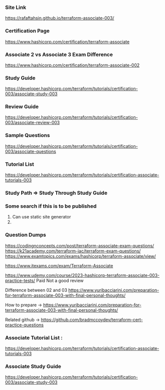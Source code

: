 ### Site Link

https://rafaftahsin.github.io/terraform-associate-003/


### Certification Page

https://www.hashicorp.com/certification/terraform-associate 

### Associate 2 vs Associate 3 Exam Difference

https://www.hashicorp.com/certification/terraform-associate-002

### Study Guide

https://developer.hashicorp.com/terraform/tutorials/certification-003/associate-study-003

### Review Guide

https://developer.hashicorp.com/terraform/tutorials/certification-003/associate-review-003

### Sample Questions

https://developer.hashicorp.com/terraform/tutorials/certification-003/associate-questions

### Tutorial List

https://developer.hashicorp.com/terraform/tutorials/certification-associate-tutorials-003

### Study Path => Study Through Study Guide

### Some search if this is to be published 

1. Can use static site generator
2. 

### Question Dumps

https://codingnconcepts.com/post/terraform-associate-exam-questions/
https://k21academy.com/terraform-iac/terraform-exam-questions/
https://www.examtopics.com/exams/hashicorp/terraform-associate/view/

https://www.itexams.com/exam/Terraform-Associate

https://www.udemy.com/course/2023-hashicorp-terraform-associate-003-practice-tests/ Paid Not a good review

Difference between 02 and 03 https://www.yuribacciarini.com/preparation-for-terraform-associate-003-with-final-personal-thoughts/

How to prepare -> https://www.yuribacciarini.com/preparation-for-terraform-associate-003-with-final-personal-thoughts/

Related github -> https://github.com/bradmccoydev/terraform-cert-practice-questions

### Associate Tutorial List :

https://developer.hashicorp.com/terraform/tutorials/certification-associate-tutorials-003


### Associate Study Guide

https://developer.hashicorp.com/terraform/tutorials/certification-003/associate-study-003